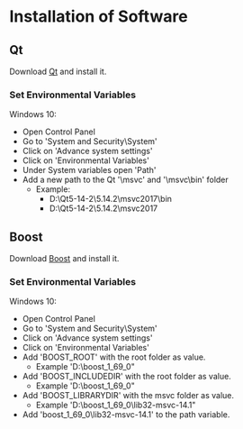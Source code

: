 # Installation of Software
  
## Qt 

Download [Qt](https://www.qt.io/offline-installers) and install it.

### Set Environmental Variables

Windows 10:

- Open Control Panel
- Go to 'System and Security\System'
- Click on 'Advance system settings'
- Click on 'Environmental Variables'
- Under System variables open 'Path'
- Add a new path to the Qt '\msvc' and '\msvc\bin' folder
    - Example:
       - D:\Qt5-14-2\5.14.2\msvc2017\bin
       - D:\Qt5-14-2\5.14.2\msvc2017

## Boost

Download [Boost](https://sourceforge.net/projects/boost/files/boost-binaries/) and install it.

### Set Environmental Variables

Windows 10:

- Open Control Panel
- Go to 'System and Security\System'
- Click on 'Advance system settings'
- Click on 'Environmental Variables'
- Add 'BOOST_ROOT' with the root folder as value.
  - Example 'D:\boost_1_69_0"
- Add 'BOOST_INCLUDEDIR' with the root folder as value.
  - Example 'D:\boost_1_69_0"
- Add 'BOOST_LIBRARYDIR' with the msvc folder as value.
  - Example 'D:\boost_1_69_0\lib32-msvc-14.1"
- Add 'boost_1_69_0\lib32-msvc-14.1' to the path variable.
